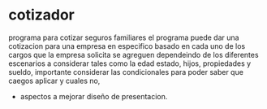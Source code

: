 # cotizador
programa para cotizar seguros familiares 
el programa puede dar una cotizacion para una empresa en especifico  basado en cada uno de los cargos que la empresa solicita se agreguen dependeindo de los diferentes escenarios a considerar tales como la edad estado, hijos, propiedades y sueldo,
importante considerar las condicionales para poder saber que caegos aplicar y cuales no,
- aspectos a mejorar diseño de presentacion. 
